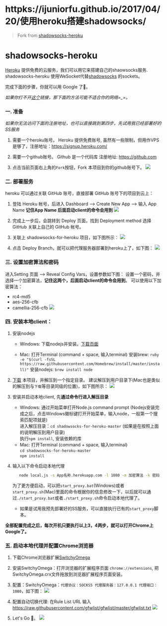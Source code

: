 
# httpks://ijuniorfu.github.io/2017/04/20/使用heroku搭建shadowsocks/

> Fork from [shadowsocks-heroku](https://github.com/mrluanma/shadowsocks-heroku)

# shadowsocks-heroku
[Heroku](https://www.heroku.com/) 提供免费的云服务，我们可以用它来搭建自己的shaowsocks服务.
shadowsocks-heroku 使用WeSocket代替[shadowsocks](https://github.com/clowwindy/shadowsocks) 的sockets。

完成下面的步骤，你就可以用 Google 了👻。

*如果你打不开[这个](http://shadowsocks-for-heroku.herokuapp.com/)链接，那下面的方法可能不适合你的网络=_=。*

### 一. 准备

*如果你无法访问下面的注册地址，也可以直接跳到第四步，先试用我已经部署好的SS服务*

1. 需要一个heroku账号。
Heroku 提供免费账号, 虽然有一些限制，但用作VPS是够了，注册地址：https://signup.heroku.com/

2. 需要一个github账号。
Github 是一个代码库 注册地址: https://github.com

3. 点击当前页面右上角的`Fork`按钮，Fork 本项目到你的github账号下。
    ![](https://github.com/ovsoil/shadowsocks-for-heroku/blob/master/img/fork.png)

### 二. 部署服务

heroku 可以通过关联 GitHub 账号，直接部署 GitHub 账号下的项目到云上：

1. 登陆 Heroku 帐号，后进入 Dashboard ——> Create New App ——> 输入 App Name
    **记住App Name 后面启动client的命令会用到**
    ![](https://github.com/ovsoil/shadowsocks-for-heroku/blob/master/img/create-app.png)
2. 完成上一步后，会跳转到 Deploy 页面，找到 Deployment method 选择 GitHub 关联上自己的 GitHub 帐号。

3. 关联上 shadowsocks-for-heroku 项目，如下图所示：
    ![](https://github.com/ovsoil/shadowsocks-for-heroku/blob/master/img/connect-github.png)
4. 点击 Deploy Branch，就可以把代理服务器部署到heroku上了，如下图：
    ![](https://github.com/ovsoil/shadowsocks-for-heroku/blob/master/img/deploy-from-github.png)

### 三. 设置加密算法和密码

进入Setting 页面 ——> Reveal Config Vars，设置参数如下图：
设置一个密码，并选择一个加密算法，**记住这两个，后面启动client的命令会用到**。
可以使用以下加密算法：
- rc4-md5
- aes-256-cfb
- camellia-256-cfb
![](https://github.com/ovsoil/shadowsocks-for-heroku/blob/master/img/config-vars.png)


### 四. 安装本地client：

1. 安装nodejs
    * Windows:
        下载nodejs并安装。[下载页面](http://nodejs.cn/download/)

    * Mac:
        打开Terminal (command + space, 输入terminal)
        安装brew: `ruby -e "$(curl -fsSL https://raw.githubusercontent.com/Homebrew/install/master/install)"`
        安装nodejs: `brew install node`

2. [下载](https://github.com/ovsoil/shadowsocks-for-heroku/archive/master.zip) 本项目，并解压到一个指定目录。
建议解压到用户目录下(Mac也是类似的解压到与`下载`等目录同级的位置)，如下图所示：
    ![](https://github.com/ovsoil/shadowsocks-for-heroku/blob/master/img/unpack.png)

3. 安装并启动本地client, 先**通过命令行进入解压目录**
    * Windows:
        通过开始菜单打开Node.js command prompt (Nodejs安装完成之后，点击Windows徽标键打开开始菜单，输入node，一般第一个搜索匹配项就是)  
        进入解压目录：`cd shadowsocks-for-heroku-master` (如果是在按照上面的说明解压到用户目录)  
        执行`npm install`, 安装依赖的库
    * Mac:
        打开Terminal (command + space, 输入terminal)  
        `cd shadowsocks-for-heroku-master`  
        `npm install`

4. 输入以下命令启动本地代理

    ```bash
       node local.js -s App名称.herokuapp.com -l 1080 -m 加密算法 -k 密码 -r 80`
    ```
   为了更方便启动，可以把`start_proxy.bat`(Windows)或者`start_proxy.sh`(Mac)里面的命令根据你的信息修改一下，以后就可以通过`./start_proxy.bat`或者`./start_proxy.sh`命令启动本地代理了。
    * 如果是试用我预先部署好的SS服务，可以直接执行已有的`start_proxy`脚本。

**全部配置完成之后，每次开机只要执行以上3，4两步，就可以打开Chrome上Google了。**

### 五. 启动本地代理并配置Chrome浏览器

1. 下载Chrome浏览器扩展[SwitchyOmega](https://github.com/FelisCatus/SwitchyOmega/releases/download/v2.3.21/SwitchyOmega.crx)

2. 安装SwitchyOmega：打开浏览器的扩展程序页面 `chrome://extensions`, 把SwitchyOmega.crx文件拖放到浏览器扩展程序页面安装。

3. 配置：SwitchyOmega：`代理协议：SOCKS5 代理服务器：127.0.0.1 代理端口：1080`，如下图：
    ![](https://github.com/ovsoil/shadowsocks-for-heroku/blob/master/img/proxy.png)
4. 配置自动切换代理: 在Rule List URL 输入 https://raw.githubusercontent.com/gfwlist/gfwlist/master/gfwlist.txt
    ![](https://github.com/ovsoil/shadowsocks-for-heroku/blob/master/img/auto-switch.png)
5. Let's Go 👻。
    ![](https://github.com/ovsoil/shadowsocks-for-heroku/blob/master/img/google.png)
